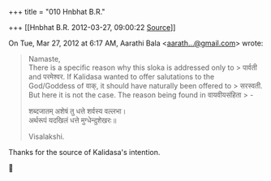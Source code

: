 +++
title = "010 Hnbhat B.R."

+++
[[Hnbhat B.R.	2012-03-27, 09:00:22 [Source](https://groups.google.com/g/samskrita/c/qVDwKqFADvg)]]



On Tue, Mar 27, 2012 at 6:17 AM, Aarathi Bala \<[aarath...@gmail.com]()\> wrote:  

> Namaste,  
> There is a specific reason why this sloka is addressed only to > पार्वती  
> and परमेश्वर. If Kalidasa wanted to offer salutations to the  
> God/Goddess of वाक्, it should have naturally been offered to > सरस्वती.  
> But here it is not the case. The reason being found in वायवीयसंहिता > -  
>   
> शब्दजातम् अशेषं तु धत्ते शर्वस्य वल्लभा।  
> अर्थरूपं यदखिलं धत्ते मुग्धेन्दुशेखरः॥  
>   
> Visalakshi.  
>   
>   

  

Thanks for the source of Kalidasa's intention.



